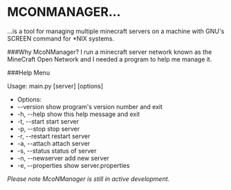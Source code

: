 MCONMANAGER...
============================

...is a tool for managing multiple minecraft servers on a machine with GNU's SCREEN command for *NIX systems. 

###Why McoNManager?
I run a minecraft server network known as the MineCraft Open Network and I needed a program to help me manage it. 

###Help Menu

Usage: main.py [server] [options]
 
* Options:
*   --version             show program's version number and exit
*   -h, --help            show this help message and exit
*   -t, --start           start server
*   -p, --stop            stop server
*   -r, --restart         restart server
*   -a, --attach          attach server
*   -s, --status          status of server
*   -n, --newserver       add new server
*   -e, --properties      show server.properties

*Please note McoNManager is still in active development.*
